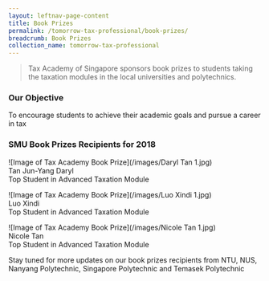 ```yaml
---
layout: leftnav-page-content
title: Book Prizes
permalink: /tomorrow-tax-professional/book-prizes/
breadcrumb: Book Prizes
collection_name: tomorrow-tax-professional
---
```


> Tax Academy of Singapore sponsors book prizes to students taking the taxation modules in the local universities and polytechnics. 


### **Our Objective**

To encourage students to achieve their academic goals and pursue a career in tax

### **SMU Book Prizes Recipients for 2018**

![Image of Tax Academy Book Prize](/images/Daryl Tan 1.jpg)<br>
Tan Jun-Yang Daryl<br>
Top Student in Advanced Taxation Module<br>


![Image of Tax Academy Book Prize](/images/Luo Xindi 1.jpg)<br>
Luo Xindi<br>
Top Student in Advanced Taxation Module<br>


![Image of Tax Academy Book Prize](/images/Nicole Tan 1.jpg)<br>
Nicole Tan<br>
Top Student in Advanced Taxation Module<br>


Stay tuned for more updates on our book prizes recipients from NTU, NUS, Nanyang Polytechnic, Singapore Polytechnic and Temasek Polytechnic 
